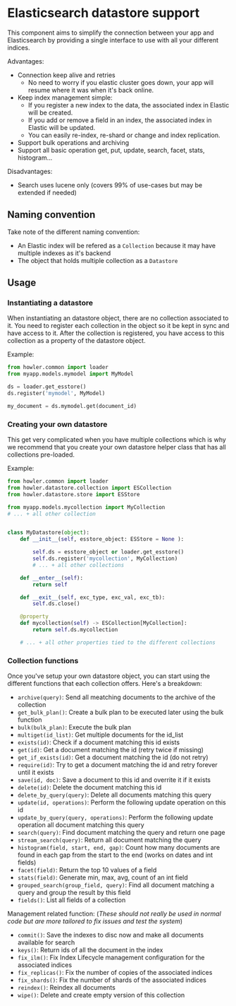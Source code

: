 # Elasticsearch datastore support

This component aims to simplify the connection between your app and Elasticsearch by providing a single interface to use with all your different indices.

Advantages:

- Connection keep alive and retries
  - No need to worry if you elastic cluster goes down, your app will resume where it was when it's back online.
- Keep index management simple:
  - If you register a new index to the data, the associated index in Elastic will be created.
  - If you add or remove a field in an index, the associated index in Elastic will be updated.
  - You can easily re-index, re-shard or change and index replication.
- Support bulk operations and archiving
- Support all basic operation get, put, update, search, facet, stats, histogram...

Disadvantages:

- Search uses lucene only (covers 99% of use-cases but may be extended if needed)

## Naming convention

Take note of the different naming convention:

- An Elastic index will be refered as a `Collection` because it may have multiple indexes as it's backend
- The object that holds multiple collection as a `Datastore`

## Usage

### Instantiating a datastore

When instantiating an datastore object, there are no collection associated to it. You need to register each collection in the object so it be kept in sync and have access to it. After the collection is registered, you have access to this collection as a property of the datastore object.

Example:

```python
from howler.common import loader
from myapp.models.mymodel import MyModel

ds = loader.get_esstore()
ds.register('mymodel', MyModel)

my_document = ds.mymodel.get(document_id)

```

### Creating your own datastore

This get very complicated when you have multiple collections which is why we recommend that you create your own datastore helper class that has all collections pre-loaded.

Example:

```python
from howler.common import loader
from howler.datastore.collection import ESCollection
from howler.datastore.store import ESStore

from myapp.models.mycollection import MyCollection
# ... + all other collection


class MyDatastore(object):
    def __init__(self, esstore_object: ESStore = None ):

        self.ds = esstore_object or loader.get_esstore()
        self.ds.register('mycollection', MyCollection)
        # ... + all other collections

    def __enter__(self):
        return self

    def __exit__(self, exc_type, exc_val, exc_tb):
        self.ds.close()

    @property
    def mycollection(self) -> ESCollection[MyCollection]:
        return self.ds.mycollection

    # ... + all other properties tied to the different collections
```

### Collection functions

Once you've setup your own datastore object, you can start using the different functions that each collection offers. Here's a breakdown:

- `archive(query)`: Send all meatching documents to the archive of the collection
- `get_bulk_plan()`: Create a bulk plan to be executed later using the bulk function
- `bulk(bulk_plan)`: Execute the bulk plan
- `multiget(id_list)`: Get multiple documents for the id_list
- `exists(id)`: Check if a document matching this id exists
- `get(id)`: Get a document matching the id (retry twice if missing)
- `get_if_exists(id)`: Get a document matching the id (do not retry)
- `require(id)`: Try to get a document matching the id and retry forever until it exists
- `save(id, doc)`: Save a document to this id and overrite it if it exists
- `delete(id)`: Delete the document matching this id
- `delete_by_query(query)`: Delete all documents matching this query
- `update(id, operations)`: Perform the following update operation on this id
- `update_by_query(query, operations)`: Perform the following update operation all document matching this query
- `search(query)`: Find document matching the query and return one page
- `stream_search(query)`: Return all document matching the query
- `histogram(field, start, end, gap)`: Count how many documents are found in each gap from the start to the end (works on dates and int fields)
- `facet(field)`: Return the top 10 values of a field
- `stats(field)`: Generate min, max, avg, count of an int field
- `grouped_search(group_field, query)`: Find all document matching a query and group the result by this field
- `fields()`: List all fields of a collection

Management related function: (*These should not really be used in normal code but are more tailored to fix issues and test the system*)

- `commit()`: Save the indexes to disc now and make all documents available for search
- `keys()`: Return ids of all the document in the index
- `fix_ilm()`: Fix Index Lifecycle management configuration for the associated indices
- `fix_replicas()`: Fix the number of copies of the associated indices
- `fix_shards()`: Fix the number of shards of the associated indices
- `reindex()`: Reindex all documents
- `wipe()`: Delete and create empty version of this collection
